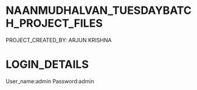 # NAANMUDHALVAN_TUESDAYBATCH_PROJECT_FILES
PROJECT_CREATED_BY: ARJUN KRISHNA
# LOGIN_DETAILS
User_name:admin
Password:admin
